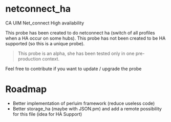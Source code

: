 # netconnect_ha
CA UIM Net_connect High availability

This probe has been created to do netconnect ha (switch of all profiles when a HA occur on some hubs). This probe has not been created to be HA supported (so this is a unique probe).

> This probe is an alpha, she has been tested only in one pre-production context.

Feel free to contribute if you want to update / upgrade the probe 

# Roadmap 

- Better implementation of perluim framework (reduce useless code) 
- Better storage_ha (maybe with JSON.pm) and add a remote possibility for this file (idea for HA Support)
